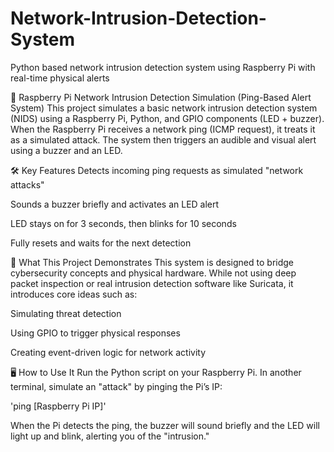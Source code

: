 # Network-Intrusion-Detection-System
Python based network intrusion detection system using Raspberry Pi with real-time physical alerts


📡 Raspberry Pi Network Intrusion Detection Simulation (Ping-Based Alert System)
This project simulates a basic network intrusion detection system (NIDS) using a Raspberry Pi, Python, and GPIO components (LED + buzzer). When the Raspberry Pi receives a network ping (ICMP request), it treats it as a simulated attack. The system then triggers an audible and visual alert using a buzzer and an LED.

🛠️ Key Features
Detects incoming ping requests as simulated "network attacks"

Sounds a buzzer briefly and activates an LED alert

LED stays on for 3 seconds, then blinks for 10 seconds

Fully resets and waits for the next detection


🧠 What This Project Demonstrates
This system is designed to bridge cybersecurity concepts and physical hardware. While not using deep packet inspection or real intrusion detection software like Suricata, it introduces core ideas such as:

Simulating threat detection

Using GPIO to trigger physical responses

Creating event-driven logic for network activity

🖥️ How to Use It
Run the Python script on your Raspberry Pi.
In another terminal, simulate an "attack" by pinging the Pi’s IP:

'ping [Raspberry Pi IP]'

When the Pi detects the ping, the buzzer will sound briefly and the LED will light up and blink, alerting you of the "intrusion."


